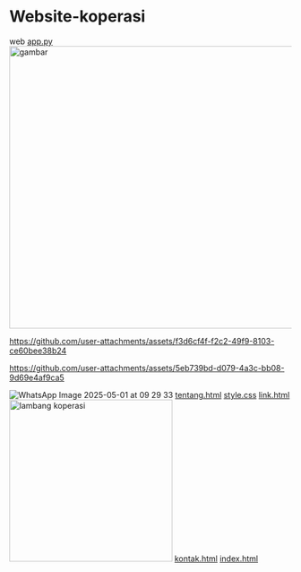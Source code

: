 # Website-koperasi
web
[app.py](https://github.com/user-attachments/files/21935629/app.py)
<img width="1284" height="504" alt="gambar" src="https://github.com/user-attachments/assets/9cc196d2-2a07-4be6-b26d-0a0e3c03c3c6" />

https://github.com/user-attachments/assets/f3d6cf4f-f2c2-49f9-8103-ce60bee38b24



https://github.com/user-attachments/assets/5eb739bd-d079-4a3c-bb08-9d69e4af9ca5

![WhatsApp Image 2025-05-01 at 09 29 33](https://github.com/user-attachments/assets/967f0f9c-a7b2-41d0-81f8-9c090362826e)
[tentang.html](https://github.com/user-attachments/files/21935637/tentang.html)
[style.css](https://github.com/user-attachments/files/21935636/style.css)
[link.html](https://github.com/user-attachments/files/21935635/link.html)
<img width="291" height="289" alt="lambang koperasi" src="https://github.com/user-attachments/assets/54e4e725-280f-497f-b86c-f3aa34b7b0ca" />
[kontak.html](https://github.com/user-attachments/files/21935633/kontak.html)
[index.html](https://github.com/user-attachments/files/21935631/index.html)
